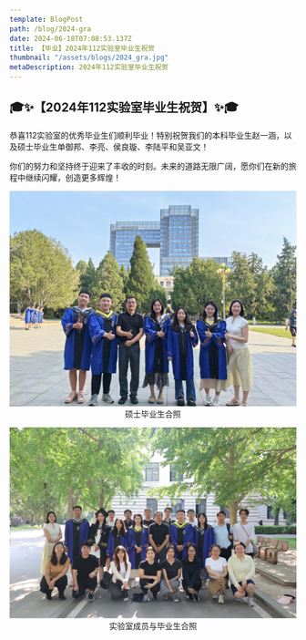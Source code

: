 ```yaml
---
template: BlogPost
path: /blog/2024-gra
date: 2024-06-18T07:08:53.137Z
title: 【毕业】2024年112实验室毕业生祝贺
thumbnail: "/assets/blogs/2024_gra.jpg"
metaDescription: 2024年112实验室毕业生祝贺
---
```


## 🎓✨【2024年112实验室毕业生祝贺】✨🎓

恭喜112实验室的优秀毕业生们顺利毕业！特别祝贺我们的本科毕业生赵一涵，以及硕士毕业生单御邦、李亮、侯良璇、李陆平和吴亚文！

你们的努力和坚持终于迎来了丰收的时刻。未来的道路无限广阔，愿你们在新的旅程中继续闪耀，创造更多辉煌！

<p align="center">
  <img src="/assets/blogs/2024-gra-md.jpg" width=600>
  <br>
   硕士毕业生合照
</p>

<p align="center">
  <img src="/assets/blogs/2024_gra.jpg" width=600>
  <br>
   实验室成员与毕业生合照
</p>

